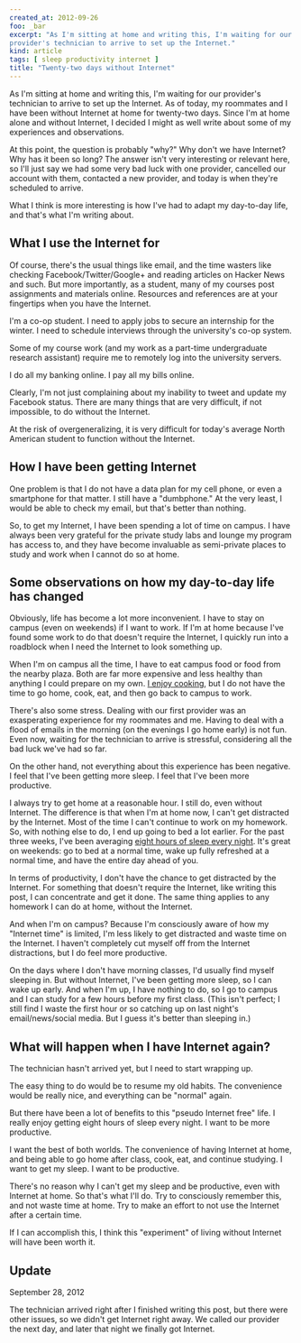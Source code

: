 ```yaml
---
created_at: 2012-09-26
foo: _bar
excerpt: "As I'm sitting at home and writing this, I'm waiting for our
provider's technician to arrive to set up the Internet."
kind: article
tags: [ sleep productivity internet ]
title: "Twenty-two days without Internet"
---
```


As I'm sitting at home and writing this, I'm waiting for our provider's
technician to arrive to set up the Internet. As of today, my roommates and I
have been without Internet at home for twenty-two days. Since I'm at home alone
and without Internet, I decided I might as well write about some of my
experiences and observations.

At this point, the question is probably "why?" Why don't we have Internet? Why
has it been so long? The answer isn't very interesting or relevant here, so I'll
just say we had some very bad luck with one provider, cancelled our account with
them, contacted a new provider, and today is when they're scheduled to arrive.

What I think is more interesting is how I've had to adapt my day-to-day life,
and that's what I'm writing about.


What I use the Internet for
---------------------------

Of course, there's the usual things like email, and the time wasters like
checking Facebook/Twitter/Google+ and reading articles on Hacker News and such.
But more importantly, as a student, many of my courses post assignments and
materials online. Resources and references are at your fingertips when you have the
Internet.

I'm a co-op student. I need to apply jobs to secure an internship for the
winter. I need to schedule interviews through the university's co-op system.

Some of my course work (and my work as a part-time undergraduate research
assistant) require me to remotely log into the university servers.

I do all my banking online. I pay all my bills online.

Clearly, I'm not just complaining about my inability to tweet and update my
Facebook status. There are many things that are very difficult, if not
impossible, to do without the Internet.

At the risk of overgeneralizing, it is very difficult for today's average
North American student to function without the Internet.


How I have been getting Internet
--------------------------------

One problem is that I do not have a data plan for my cell phone, or even a
smartphone for that matter. I still have a "dumbphone." At the very least, I
would be able to check my email, but that's better than nothing.

So, to get my Internet, I have been spending a lot of time on campus. I have
always been very grateful for the private study labs and lounge my program has
access to, and they have become invaluable as semi-private places to study and
work when I cannot do so at home.


Some observations on how my day-to-day life has changed
-------------------------------------------------------

Obviously, life has become a lot more inconvenient. I have to stay on campus
(even on weekends) if I want to work. If I'm at home because I've found some
work to do that doesn't require the Internet, I quickly run into a roadblock
when I need the Internet to look something up.

When I'm on campus all the time, I have to eat campus food or food from the
nearby plaza. Both are far more expensive and less healthy than anything I could
prepare on my own. [I enjoy cooking](/blog/cooking.html), but I do not have the
time to go home, cook, eat, and then go back to campus to work.

There's also some stress. Dealing with our first provider was an exasperating
experience for my roommates and me. Having to deal with a flood of emails in the
morning (on the evenings I go home early) is not fun. Even now, waiting for the
technician to arrive is stressful, considering all the bad luck we've had so
far.

On the other hand, not everything about this experience has been negative. I
feel that I've been getting more sleep. I feel that I've been more productive.

I always try to get home at a reasonable hour. I still do, even without
Internet. The difference is that when I'm at home now, I can't get distracted by
the Internet. Most of the time I can't continue to work on my homework. So, with
nothing else to do, I end up going to bed a lot earlier. For the past three
weeks, I've been averaging [eight hours of sleep every night](/blog/sleep.html).
It's great on weekends: go to bed at a normal time, wake up fully refreshed at a
normal time, and have the entire day ahead of you.

In terms of productivity, I don't have the chance to get distracted by the
Internet. For something that doesn't require the Internet, like writing this
post, I can concentrate and get it done. The same thing applies to any homework
I can do at home, without the Internet.

And when I'm on campus? Because I'm consciously aware of how my "Internet time"
is limited, I'm less likely to get distracted and waste time on the Internet. I
haven't completely cut myself off from the Internet distractions, but I do feel
more productive.

On the days where I don't have morning classes, I'd usually find myself sleeping
in. But without Internet, I've been getting more sleep, so I can wake up early.
And when I'm up, I have nothing to do, so I go to campus and I can study for a
few hours before my first class. (This isn't perfect; I still find I waste the
first hour or so catching up on last night's email/news/social media. But I
guess it's better than sleeping in.)


What will happen when I have Internet again?
--------------------------------------------

The technician hasn't arrived yet, but I need to start wrapping up.

The easy thing to do would be to resume my old habits. The convenience would be
really nice, and everything can be "normal" again.

But there have been a lot of benefits to this "pseudo Internet free" life. I
really enjoy getting eight hours of sleep every night. I want to be more
productive.

I want the best of both worlds. The convenience of having Internet at home, and
being able to go home after class, cook, eat, and continue studying. I want to
get my sleep. I want to be productive.

There's no reason why I can't get my sleep and be productive, even with Internet
at home. So that's what I'll do. Try to consciously remember this, and not
waste time at home. Try to make an effort to not use the Internet after a
certain time.

If I can accomplish this, I think this "experiment" of living without Internet
will have been worth it.


Update
------
<div class="date">September 28, 2012</div>

The technician arrived right after I finished writing this post, but there were
other issues, so we didn't get Internet right away. We called our provider the
next day, and later that night we finally got Internet.

